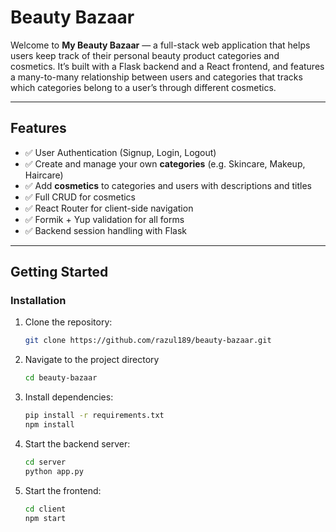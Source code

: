 # Beauty Bazaar


Welcome to **My Beauty Bazaar** — a full-stack web application that helps users keep track of their personal beauty product categories and cosmetics. It’s built with a Flask backend and a React frontend, and features a many-to-many relationship between users and categories that tracks which categories belong to a user’s through different cosmetics.


---

## Features

- ✅ User Authentication (Signup, Login, Logout)
- ✅ Create and manage your own **categories** (e.g. Skincare, Makeup, Haircare)
- ✅ Add **cosmetics** to categories and users with descriptions and titles
- ✅ Full CRUD for cosmetics
- ✅ React Router for client-side navigation
- ✅ Formik + Yup validation for all forms
- ✅ Backend session handling with Flask

---


## **Getting Started**
### **Installation**
1. Clone the repository:  
   ```sh
   git clone https://github.com/razul189/beauty-bazaar.git
2. Navigate to the project directory 
   ```sh
   cd beauty-bazaar
3. Install dependencies:
   ```sh
   pip install -r requirements.txt
   npm install
4. Start the backend server:
   ```sh
   cd server
   python app.py
5. Start the frontend:
   ```sh
   cd client
   npm start